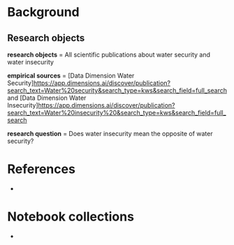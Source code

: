 # Background


## Research objects

**research objects** = All scientific publications about water security and water insecurity 

**empirical sources** = [Data Dimension Water Security]https://app.dimensions.ai/discover/publication?search_text=Water%20security&search_type=kws&search_field=full_search and [Data Dimension Water Insecurity]https://app.dimensions.ai/discover/publication?search_text=Water%20insecurity%20&search_type=kws&search_field=full_search

**research question** = Does water insecurity mean the opposite of water security? 

# References

- 

# Notebook collections

- 
